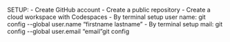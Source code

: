 SETUP:
    - Create GitHub account
    - Create a public repository
    - Create a cloud workspace with Codespaces
    - By terminal setup user name: git config --global user.name “firstname lastname”
    - By terminal setup mail: git config --global user.email “email”git config